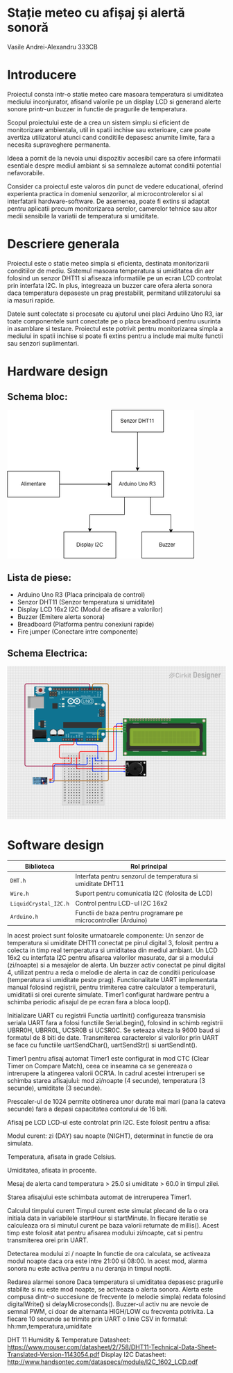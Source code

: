 # Stație meteo cu afișaj și alertă sonoră

Vasile Andrei-Alexandru 333CB

# Introducere

Proiectul consta intr-o statie meteo care masoara temperatura si umiditatea mediului inconjurator, afisand valorile pe un display LCD si generand alerte sonore printr-un buzzer in functie de pragurile de temperatura.

Scopul proiectului este de a crea un sistem simplu si eficient de monitorizare ambientala, util in spatii inchise sau exterioare, care poate avertiza utilizatorul atunci cand conditiile depasesc anumite limite, fara a necesita supraveghere permanenta.

Ideea a pornit de la nevoia unui dispozitiv accesibil care sa ofere informatii esentiale despre mediul ambiant si sa semnaleze automat conditii potential nefavorabile.

Consider ca proiectul este valoros din punct de vedere educational, oferind experienta practica in domeniul senzorilor, al microcontrolerelor si al interfatarii hardware-software. De asemenea, poate fi extins si adaptat pentru aplicatii precum monitorizarea serelor, camerelor tehnice sau altor medii sensibile la variatii de temperatura si umiditate.

# Descriere generala
Proiectul este o statie meteo simpla si eficienta, destinata monitorizarii conditiilor de mediu. Sistemul masoara temperatura si umiditatea din aer folosind un senzor DHT11 si afiseaza informatiile pe un ecran LCD controlat prin interfata I2C. In plus, integreaza un buzzer care ofera alerta sonora daca temperatura depaseste un prag prestabilit, permitand utilizatorului sa ia masuri rapide.

Datele sunt colectate si procesate cu ajutorul unei placi Arduino Uno R3, iar toate componentele sunt conectate pe o placa breadboard pentru usurinta in asamblare si testare. Proiectul este potrivit pentru monitorizarea simpla a mediului in spatii inchise si poate fi extins pentru a include mai multe functii sau senzori suplimentari.

# Hardware design

## Schema bloc:
![Schema bloc](schema.png)

## Lista de piese:
-	Arduino Uno R3	(Placa principala de control)
-	Senzor DHT11	(Senzor temperatura si umiditate)
-	Display LCD 16x2 I2C	(Modul de afisare a valorilor)
- Buzzer	(Emitere alerta sonora)
-	Breadboard	(Platforma pentru conexiuni rapide)
-	Fire jumper 	(Conectare intre componente)

## Schema Electrica:

![Schema electrica](circuit_image.png)

# Software design

| Biblioteca            | Rol principal                                                  |
| --------------------- | -------------------------------------------------------------- |
| `DHT.h`               | Interfata pentru senzorul de temperatura si umiditate DHT11    |
| `Wire.h`              | Suport pentru comunicatia I2C (folosita de LCD)                |
| `LiquidCrystal_I2C.h` | Control pentru LCD-ul I2C 16x2                                 |
| `Arduino.h`           | Functii de baza pentru programare pe microcontroller (Arduino) |


In acest proiect sunt folosite urmatoarele componente:
Un senzor de temperatura si umiditate DHT11 conectat pe pinul digital 3, folosit pentru a colecta in timp real temperatura si umiditatea din mediul ambiant.
Un LCD 16x2 cu interfata I2C pentru afisarea valorilor masurate, dar si a modului (zi/noapte) si a mesajelor de alerta.
Un buzzer activ conectat pe pinul digital 4, utilizat pentru a reda o melodie de alerta in caz de conditii periculoase (temperatura si umiditate peste prag).
Functionalitate UART implementata manual folosind registrii, pentru trimiterea catre calculator a temperaturii, umiditatii si orei curente simulate.
Timer1 configurat hardware pentru a schimba periodic afisajul de pe ecran fara a bloca loop().

Initializare UART cu registrii
Functia uartInit() configureaza transmisia seriala UART fara a folosi functiile Serial.begin(), folosind in schimb registrii UBRR0H, UBRR0L, UCSR0B si UCSR0C. Se seteaza viteza la 9600 baud si formatul de 8 biti de date.
Transmiterea caracterelor si valorilor prin UART se face cu functiile uartSendChar(), uartSendStr() si uartSendInt().

Timer1 pentru afisaj automat
Timer1 este configurat in mod CTC (Clear Timer on Compare Match), ceea ce inseamna ca se genereaza o intrerupere la atingerea valorii OCR1A. In cadrul acestei intreruperi se schimba starea afisajului: mod zi/noapte (4 secunde), temperatura (3 secunde), umiditate (3 secunde).

Prescaler-ul de 1024 permite obtinerea unor durate mai mari (pana la cateva secunde) fara a depasi capacitatea contorului de 16 biti.

Afisaj pe LCD
LCD-ul este controlat prin I2C. Este folosit pentru a afisa:

Modul curent: zi (DAY) sau noapte (NIGHT), determinat in functie de ora simulata.

Temperatura, afisata in grade Celsius.

Umiditatea, afisata in procente.

Mesaj de alerta cand temperatura > 25.0 si umiditate > 60.0 in timpul zilei.

Starea afisajului este schimbata automat de intreruperea Timer1.

Calculul timpului curent
Timpul curent este simulat plecand de la o ora initiala data in variabilele startHour si startMinute. In fiecare iteratie se calculeaza ora si minutul curent pe baza valorii returnate de millis(). Acest timp este folosit atat pentru afisarea modului zi/noapte, cat si pentru transmiterea orei prin UART.

Detectarea modului zi / noapte
In functie de ora calculata, se activeaza modul noapte daca ora este intre 21:00 si 08:00. In acest mod, alarma sonora nu este activa pentru a nu deranja in timpul noptii.

Redarea alarmei sonore
Daca temperatura si umiditatea depasesc pragurile stabilite si nu este mod noapte, se activeaza o alerta sonora. Alerta este compusa dintr-o succesiune de frecvente (o melodie simpla) redata folosind digitalWrite() si delayMicroseconds(). Buzzer-ul activ nu are nevoie de semnal PWM, ci doar de alternanta HIGH/LOW cu frecventa potrivita.
La fiecare 10 secunde se trimite prin UART o linie CSV in formatul: hh:mm,temperatura,umiditate


DHT 11 Humidity & Temperature Datasheet: https://www.mouser.com/datasheet/2/758/DHT11-Technical-Data-Sheet-Translated-Version-1143054.pdf
Display I2C Datasheet: http://www.handsontec.com/dataspecs/module/I2C_1602_LCD.pdf
